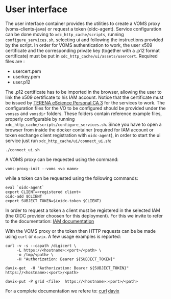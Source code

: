 # User interface
The user interface container provides the utilities to create a VOMS proxy (voms-clients-java) or request a token (oidc-agent).
Service configuration can be done moving to `xdc_http_cache/scripts`, running `configure_services.sh`, selecting ui and following the instructions provided by the script.
In order for VOMS authentication to work, the user x509 certificate and the corresponding private key (together with a .p12 format certificate) must be put in `xdc_http_cache/ui/assets/usercert`.
Required files are :
  - usercert.pem
  - userkey.pem
  - user.p12

The .p12 certificate has to be imported in the browser, allowing the user to link the x509 certificate to his IAM account. 
Notice that the certificate must be issued by [TERENA eScience Personal CA 3](https://www.digicert.com/digicert-root-community-certificates.htm) for the services to work.
The configuration files for the VO to be configured should be provided under the `vomses` and `vomsdir` folders. These folders contain reference example files, properly configurable by running `xdc_http_cache/scripts/configure_services.sh`.
Since you have to open a browser from inside the docker container (required for IAM account or token exchange client registration with `oidc-agent`), in order to start the ui service just run `xdc_http_cache/ui/connect_ui.sh`:
```
./connect_ui.sh
```
A VOMS proxy can be requested using the command:
```
voms-proxy-init --voms <vo name>
```
while a token can be requested using the following commands:
```
eval `oidc-agent`
export CLIENT=<registered client>
oidc-add $CLIENT
export SUBJECT_TOKEN=$(oidc-token $CLIENT)
```
In order to request a token a client must be registered in the selected IAM (the OIDC provider choosen for this deployment). For this we invite to refer  to the documentation:
[IAM documentation](https://indigo-iam.github.io/docs/v/current/)

With the VOMS proxy or the token then HTTP requests can be be made using `curl` or `davix`. A few usage examples is reported:

```
curl -v -s --capath /digicert \
     -L https://<hostname>:<port>/<path> \
     -o /tmp/<path> \
     -H "Authorization: Bearer ${SUBJECT_TOKEN}"

davix-get  -H "Authorization: Bearer ${SUBJECT_TOKEN}"   https://<hostname>:<port>/<path>

davix-put -P grid <file>  https://<hostname>:<port>/<path>
```
For a complete documentation we refere to:
[curl](https://curl.haxx.se/)
[davix](https://dmc.web.cern.ch/projects/davix/home)

